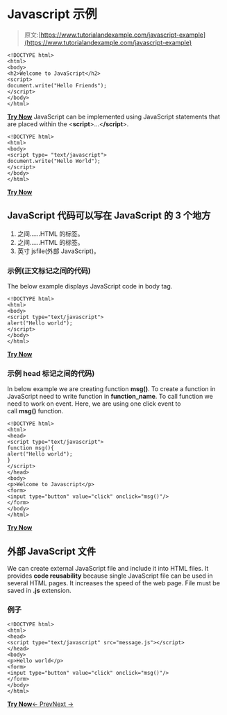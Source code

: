 # Javascript 示例

> 原文:[https://www.tutorialandexample.com/javascript-example](https://www.tutorialandexample.com/javascript-example)

```
<!DOCTYPE html>  
<html>  
<body>  
<h2>Welcome to JavaScript</h2>  
<script>  
document.write("Hello Friends");  
</script>  
</body>  
</html>
```

**[Try Now](https://editor.tutorialandexample.com/web/test.jsp?filename=javascriptadvantagesanddisadvantages1)** JavaScript can be implemented using JavaScript statements that are placed within the <**script**>...<**/script**>.

```
<!DOCTYPE html>  
<html>  
<body>  
<script type= "text/javascript">  
document.write("Hello World");  
</script>  
</body>  
</html>
```

**[Try Now](https://editor.tutorialandexample.com/web/test.jsp?filename=javascriptadvantagesanddisadvantages2)**

## JavaScript 代码可以写在 JavaScript 的 3 个地方

1.  之间......HTML 的标签。
2.  之间......HTML 的标签。
3.  英寸 jsfile(外部 JavaScript)。

### 示例(正文标记之间的代码)

The below example displays JavaScript code in body tag.

```
<!DOCTYPE html>  
<html>  
<body>  
<script type="text/javascript">  
alert("Hello world");  
</script>  
</body>  
</html>
```

**[Try Now](https://editor.tutorialandexample.com/web/test.jsp?filename=javascriptadvantagesanddisadvantages3)**

### 示例 head 标记之间的代码)

In below example we are creating function **msg()**. To create a function in JavaScript need to write function in **function_name**. To call function we need to work on event. Here, we are using one click event to call **msg()** function.

```
<!DOCTYPE html>  
<html>  
<head>  
<script type="text/javascript">  
function msg(){  
alert("Hello world");  
}  
</script>  
</head>  
<body>  
<p>Welcome to Javascript</p>  
<form>  
<input type="button" value="click" onclick="msg()"/>  
</form>  
</body>  
</html>
```

**[Try Now](https://editor.tutorialandexample.com/web/test.jsp?filename=javascriptadvantagesanddisadvantages4)**

## 外部 JavaScript 文件

We can create external JavaScript file and include it into HTML files. It provides **code reusability** because single JavaScript file can be used in several HTML pages. It increases the speed of the web page. File must be saved in **.js** extension.

### 例子

```
<!DOCTYPE html>  
<html>  
<head>  
<script type="text/javascript" src="message.js"></script>  
</head>  
<body>  
<p>Hello world</p>  
<form>  
<input type="button" value="click" onclick="msg()"/>  
</form>  
</body>  
</html>
```

**[Try Now](https://editor.tutorialandexample.com/web/test.jsp?filename=javascriptadvantagesanddisadvantages5)**[← Prev](https://www.tutorialandexample.com/javascript-tutorial)[Next →](https://www.tutorialandexample.com/javascript-comment)